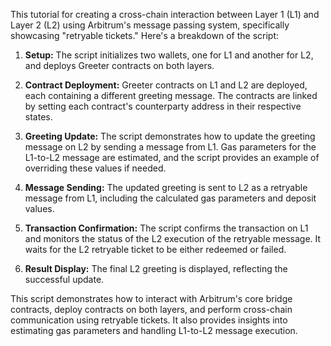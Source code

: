 This tutorial for creating a cross-chain interaction between Layer 1 (L1) and Layer 2 (L2) using Arbitrum's message passing system, specifically showcasing "retryable tickets." Here's a breakdown of the script:

1. **Setup:** The script initializes two wallets, one for L1 and another for L2, and deploys Greeter contracts on both layers.

2. **Contract Deployment:** Greeter contracts on L1 and L2 are deployed, each containing a different greeting message. The contracts are linked by setting each contract's counterparty address in their respective states.

3. **Greeting Update:** The script demonstrates how to update the greeting message on L2 by sending a message from L1. Gas parameters for the L1-to-L2 message are estimated, and the script provides an example of overriding these values if needed.

4. **Message Sending:** The updated greeting is sent to L2 as a retryable message from L1, including the calculated gas parameters and deposit values.

5. **Transaction Confirmation:** The script confirms the transaction on L1 and monitors the status of the L2 execution of the retryable message. It waits for the L2 retryable ticket to be either redeemed or failed.

6. **Result Display:** The final L2 greeting is displayed, reflecting the successful update.

This script demonstrates how to interact with Arbitrum's core bridge contracts, deploy contracts on both layers, and perform cross-chain communication using retryable tickets. It also provides insights into estimating gas parameters and handling L1-to-L2 message execution.